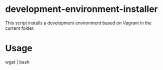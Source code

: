 # development-environment-installer

This script installs a development environment based on Vagrant in the current folder.

# Usage

wget | bash

